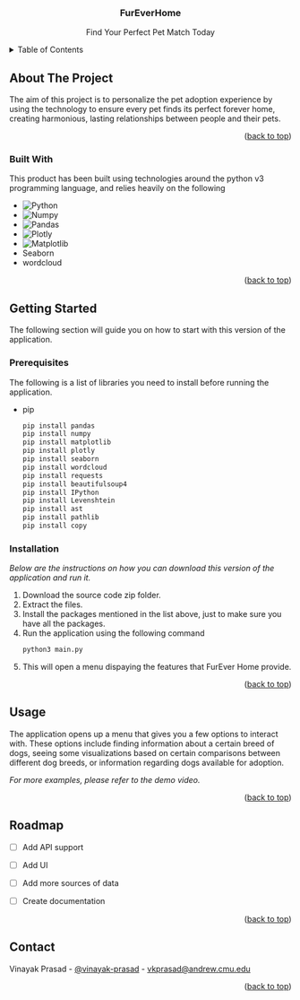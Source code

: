 
<a id="readme-top"></a>



<!-- PROJECT SHIELDS -->




<!-- PROJECT LOGO -->
<br />
<div align="center">
  <!-- <a href="">
    <img src="images/logo.png" alt="Logo" width="80" height="80">
  </a> -->

  <h3 align="center">FurEverHome</h3>

  <p align="center">
    Find Your Perfect Pet Match Today
  </p>
</div>



<!-- TABLE OF CONTENTS -->
<details>
  <summary>Table of Contents</summary>
  <ol>
    <li>
      <a href="#about-the-project">About The Project</a>
      <ul>
        <li><a href="#built-with">Built With</a></li>
      </ul>
    </li>
    <li>
      <a href="#getting-started">Getting Started</a>
      <ul>
        <li><a href="#prerequisites">Prerequisites</a></li>
        <li><a href="#installation">Installation</a></li>
      </ul>
    </li>
    <li><a href="#usage">Usage</a></li>
    <li><a href="#roadmap">Roadmap</a></li>
    <li><a href="#contact">Contact</a></li>
  </ol>
</details>



<!-- ABOUT THE PROJECT -->
## About The Project 

The aim of this project is to personalize the pet adoption experience by using the technology to ensure every pet finds its perfect forever home, creating harmonious, lasting relationships between people and their pets.


<p align="right">(<a href="#readme-top">back to top</a>)</p>



### Built With

This product has been built using technologies around the python v3 programming language, and relies heavily on the following

* ![Python][Python-url]
* ![Numpy][Numpy-url]
* ![Pandas][Pandas-url]
* ![Plotly][Plotly-url]
* ![Matplotlib][Matplotlib-url]
* Seaborn
* wordcloud


<p align="right">(<a href="#readme-top">back to top</a>)</p>



<!-- GETTING STARTED -->
## Getting Started

The following section will guide you on how to start with this version of the application.

### Prerequisites

The following is a list of libraries you need to install before running the application.
* pip
  ```sh
  pip install pandas
  pip install numpy
  pip install matplotlib
  pip install plotly
  pip install seaborn
  pip install wordcloud
  pip install requests
  pip install beautifulsoup4
  pip install IPython
  pip install Levenshtein
  pip install ast
  pip install pathlib
  pip install copy
  ```

### Installation

_Below are the instructions on how you can download this version of the application and run it._

1. Download the source code zip folder.
2. Extract the files.
3. Install the packages mentioned in the list above, just to make sure you have all the packages.
4. Run the application using the following command
   ```sh
   python3 main.py
   ```
5. This will open a menu dispaying the features that FurEver Home provide.


<p align="right">(<a href="#readme-top">back to top</a>)</p>



<!-- USAGE EXAMPLES -->
## Usage

The application opens up a menu that gives you a few options to interact with. These options include finding information about a certain breed of dogs, seeing some visualizations based on certain comparisons between different dog breeds, or information regarding dogs available for adoption.


_For more examples, please refer to the demo video._

<p align="right">(<a href="#readme-top">back to top</a>)</p>



<!-- ROADMAP -->
## Roadmap

- [ ] Add API support
- [ ] Add UI
- [ ] Add more sources of data
- [ ] Create documentation


<p align="right">(<a href="#readme-top">back to top</a>)</p>



<!-- CONTRIBUTING -->
<!-- ## Contributing

<p align="right">(<a href="#readme-top">back to top</a>)</p> -->



<!-- LICENSE -->
<!-- ## License

<p align="right">(<a href="#readme-top">back to top</a>)</p> -->



<!-- CONTACT -->
## Contact

Vinayak Prasad - [@vinayak-prasad][linkedin-url-3] - vkprasad@andrew.cmu.edu

<p align="right">(<a href="#readme-top">back to top</a>)</p>



<!-- ACKNOWLEDGMENTS -->
<!-- ## Acknowledgments

<p align="right">(<a href="#readme-top">back to top</a>)</p> -->



<!-- MARKDOWN LINKS & IMAGES -->
<!-- https://www.markdownguide.org/basic-syntax/#reference-style-links -->

[linkedin-shield]: https://img.shields.io/badge/-LinkedIn-black.svg?style=for-the-badge&logo=linkedin&colorB=555
[linkedin-url-1]: https://linkedin.com/in/kavi-sarna-b84a7792/
[linkedin-url-2]: https://linkedin.com/in/abhinavbhargava16/
[linkedin-url-3]: https://linkedin.com/in/vinayakprasad02/
[linkedin-url-4]: https://linkedin.com/in/alan-kagiri-427931167/

[Python-url]: https://img.shields.io/badge/python-3670A0?style=for-the-badge&logo=python&logoColor=ffdd54
[Numpy-url]: https://img.shields.io/badge/numpy-%23013243.svg?style=for-the-badge&logo=numpy&logoColor=white
[Pandas-url]: https://img.shields.io/badge/pandas-%23150458.svg?style=for-the-badge&logo=pandas&logoColor=white
[Matplotlib-url]: https://img.shields.io/badge/Matplotlib-%23ffffff.svg?style=for-the-badge&logo=Matplotlib&logoColor=black
[Plotly-url]: https://img.shields.io/badge/Plotly-%233F4F75.svg?style=for-the-badge&logo=plotly&logoColor=white
